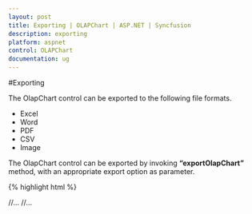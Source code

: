 ```yaml
---
layout: post
title: Exporting | OLAPChart | ASP.NET | Syncfusion
description: exporting
platform: aspnet
control: OLAPChart
documentation: ug
---
```


#Exporting

The OlapChart control can be exported to the following file formats.

* Excel
* Word
* PDF
* CSV
* Image

The OlapChart control can be exported by invoking **“exportOlapChart”** method, with an appropriate export option as parameter.

{% highlight html %}

<html xmlns="http://www.w3.org/1999/xhtml">
//...

<body>
    //...
    <ej:OlapChart ID="OlapChart1" runat="server" Url="../wcf/OlapChartService.svc" IsResponsive="true">
    </ej:OlapChart>
    <ej:Button runat="server" ClientSideOnClick="ExportBtnClick" Text="Export">
    </ej:Button>
    <script type="text/javascript">
        $(function() {
            $("#exportBtn").ejButton({
                click: "exportBtnClick"
            });
        });

        function exportBtnClick(args) {
            var chartObj = $('#OlapChart1').data("ejOlapChart");
                //provide export option type in the exportOlapChart method.
                chartObj.exportOlapChart(ej.olap.OlapChart.ExportOptions.Excel);
            }
    </script>
</body>

</html>                                            

{% endhighlight %}

In-order to perform exporting in OlapChart control, we need to add the following service method as well (either in WCF or WebAPI).In-order to perform exporting in OlapChart control, we need to add the following service method as well (either in WCF or WebAPI).

{% highlight c# %}

public void Export(System.IO.Stream stream) {
    System.IO.StreamReader sReader = new System.IO.StreamReader(stream);
    string args = System.Web.HttpContext.Current.Server.
    UrlDecode(sReader.ReadToEnd()).Remove(0, 5);
    OlapDataManager DataManager = new OlapDataManager(connectionString);
    string fileName = "Sample";
    htmlHelper.ExportOlapChart(DataManager, args, fileName,
        System.Web.HttpContext.Current.Response);
}

{% endhighlight %}

##Excel Export
User can export contents of the OlapChart to Excel document for future archival, references and analysis purposes. To achieve Excel export, we need to add the following dependency libraries into the application.

* Syncfusion.Compression.Base
* Syncfusion.XlsIO.Base

For Excel export, **“ej.olap.OlapChart.ExportOptions.Excel”** enumeration value is sent as the parameter.

{% highlight js %}

function exportBtnClick(args) {
    var chartObj = $('#OlapChart1').data("ejOlapChart ");
        //set export option as Excel in the exportOlapChart method
        chartObj.exportOlapChart(ej.olap.OlapChart.ExportOptions.Excel);
    }
{% endhighlight %}  

![](Export_images/Export_img1.png)

##Word Export
User can export contents of the OlapChart to Word document for future archival, references and analysis purposes. To achieve Word export, we need to add the following dependency libraries into the application.

* Syncfusion.Compression.Base
* Syncfusion.DocIo.Base

For Word export, **“ej.olap.OlapChart.ExportOptions.Word”** enumeration value is sent as the parameter.

{% highlight js %}

function exportBtnClick(args) {
    var chartObj = $('#OlapChart1').data("ejOlapChart ");
        //set export option as Word in the exportOlapChart method
        chartObj.exportOlapChart(ej.olap.OlapChart.ExportOptions.Word);
    }

{% endhighlight %}

![](Export_images/Export_img2.png)

##CSV Export
User can export contents of the OlapChart to CSV document for future archival, references and analysis purposes.

For CSV export, **“ej.olap.OlapChart.ExportOptions.CSV”** enumeration value is sent as the parameter.

{% highlight js %}

function exportBtnClick(args) {
    var chartObj = $('#OlapChart1').data("ejOlapChart ");
        //set export option as CSV in the exportOlapChart method
        chartObj.exportOlapChart(ej.olap.OlapChart.ExportOptions.CSV);
    }

{% endhighlight %}

##PDF Export
User can export contents of the OlapChart to PDF document for future archival, references and analysis purposes. To achieve PDF export, we need to add the following dependency libraries into the application.

Syncfusion.Compression.Base
Syncfusion.Pdf.Base

For PDF export, **“ej.olap.OlapChart.ExportOptions.PDF”** enumeration value is sent as the parameter.

{% highlight js %}

function exportBtnClick(args) {
    var chartObj = $('#OlapChart1').data("ejOlapChart ");
        //set export option as PDF in the exportOlapChart method
        chartObj.exportOlapChart(ej.olap.OlapChart.ExportOptions.PDF);
    }

{% endhighlight %} 

![](Export_images/Export_img3.png)

##Image Export
User can export contents of the OlapChart to image format for future archival, references and analysis purposes. We can export OlapChart to the following image formats.

PNG
EMF
JPG
GIF
BMP

For EMF export, “ej.olap.OlapChart.ExportOptions.EMF” enumeration value is sent as the parameter.

{% highlight js %}

function exportBtnClick(args) {
    var chartObj = $('#OlapChart1').data("ejOlapChart ");
        //set export option as EMF in the exportOlapChart method
        chartObj.exportOlapChart(ej.olap.OlapChart.ExportOptions.EMF);
    }

{% endhighlight %}  

![](Export_images/Export_img4.png)

##Customize the export document name
The document name could be customized inside the service method. Following code sample illustrates the same.

{% highlight c# %}

public void Export(System.IO.Stream stream) {
    System.IO.StreamReader sReader = new System.IO.StreamReader(stream);
    string args = System.Web.HttpContext.Current.Server.
    UrlDecode(sReader.ReadToEnd()).Remove(0, 5);
    OlapDataManager DataManager = new OlapDataManager(connectionString);
    string fileName = "Customize the file name here";
    htmlHelper.ExportOlapChart(DataManager, args, fileName,
        System.Web.HttpContext.Current.Response);
}

{% endhighlight %}

